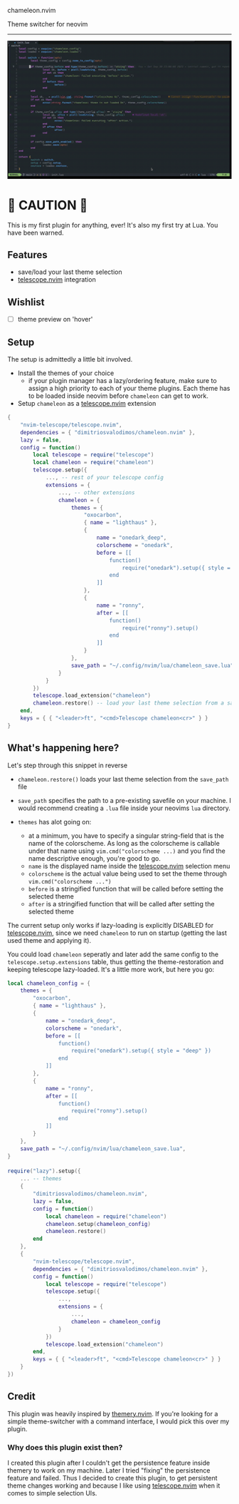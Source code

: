 chameleon.nvim

Theme switcher for neovim

---

![small demo](https://github.com/dimitriosvalodimos/chameleon.nvim/blob/main/chameleon.gif)

# :construction: CAUTION :construction:

This is my first plugin for anything, ever! It's also my first try at Lua. You have been warned.

## Features

- save/load your last theme selection
- [telescope.nvim](https://github.com/nvim-telescope/telescope.nvim) integration

## Wishlist

- [ ] theme preview on 'hover'

## Setup

The setup is admittedly a little bit involved.

- Install the themes of your choice
  - if your plugin manager has a lazy/ordering feature, make sure to assign a high priority to each of your theme plugins. Each theme has to be loaded inside neovim before `chameleon` can get to work.
- Setup `chameleon` as a [telescope.nvim](https://github.com/nvim-telescope/telescope.nvim) extension

```lua
{
    "nvim-telescope/telescope.nvim",
    dependencies = { "dimitriosvalodimos/chameleon.nvim" },
    lazy = false,
    config = function()
        local telescope = require("telescope")
        local chameleon = require("chameleon")
        telescope.setup({
            ..., -- rest of your telescope config
            extensions = {
                ..., -- other extensions
                chameleon = {
                    themes = {
                        "oxocarbon",
                        { name = "lighthaus" },
                        {
                            name = "onedark_deep",
                            colorscheme = "onedark",
                            before = [[
                                function()
                                    require("onedark").setup({ style = "deep" })
                                end
                            ]]
                        },
                        {
                            name = "ronny",
                            after = [[
                                function()
                                    require("ronny").setup()
                                end
                            ]]
                        }
                    },
                    save_path = "~/.config/nvim/lua/chameleon_save.lua",
                }
            }
        })
        telescope.load_extension("chameleon")
        chameleon.restore() -- load your last theme selection from a save-file
    end,
    keys = { { "<leader>ft", "<cmd>Telescope chameleon<cr>" } }
}
```

## What's happening here?

Let's step through this snippet in reverse

- `chameleon.restore()` loads your last theme selection from the `save_path` file
- `save_path` specifies the path to a pre-existing savefile on your machine. I would recommend creating a `.lua` file inside your neovims `lua` directory.
- `themes` has alot going on:

  - at a minimum, you have to specify a singular string-field that is the name of the colorscheme. As long as the colorscheme is callable under that name using `vim.cmd("colorscheme ...)` and you find the name descriptive enough, you're good to go.
  - `name` is the displayed name inside the [telescope.nvim](https://github.com/nvim-telescope/telescope.nvim) selection menu
  - `colorscheme` is the actual value being used to set the theme through `vim.cmd("colorscheme ...")`
  - `before` is a stringified function that will be called before setting the selected theme
  - `after` is a stringified function that will be called after setting the selected theme

The current setup only works if lazy-loading is explicitly DISABLED for [telescope.nvim](https://github.com/nvim-telescope/telescope.nvim), since we need `chameleon` to run on startup (getting the last used theme and applying it).

You could load `chameleon` seperatly and later add the same config to the `telescope.setup.extensions` table, thus getting the theme-restoration and keeping telescope lazy-loaded. It's a little more work, but here you go:

```lua
local chameleon_config = {
    themes = {
        "oxocarbon",
        { name = "lighthaus" },
        {
            name = "onedark_deep",
            colorscheme = "onedark",
            before = [[
                function()
                    require("onedark").setup({ style = "deep" })
                end
            ]]
        },
        {
            name = "ronny",
            after = [[
                function()
                    require("ronny").setup()
                end
            ]]
        }
    },
    save_path = "~/.config/nvim/lua/chameleon_save.lua",
}

require("lazy").setup({
    ... -- themes
    {
        "dimitriosvalodimos/chameleon.nvim",
        lazy = false,
        config = function()
            local chameleon = require("chameleon")
            chameleon.setup(chameleon_config)
            chameleon.restore()
        end
    },
    {
        "nvim-telescope/telescope.nvim",
        dependencies = { "dimitriosvalodimos/chameleon.nvim" },
        config = function()
            local telescope = require("telescope")
            telescope.setup({
                ...,
                extensions = {
                    ...,
                    chameleon = chameleon_config
                }
            })
            telescope.load_extension("chameleon")
        end,
        keys = { { "<leader>ft", "<cmd>Telescope chameleon<cr>" } }
    }
})
```

## Credit

This plugin was heavily inspired by [themery.nvim](https://github.com/zaldih/themery.nvim). If you're looking for a simple theme-switcher with a command interface, I would pick this over my plugin.

### Why does this plugin exist then?

I created this plugin after I couldn't get the persistence feature inside themery to work on my machine. Later I tried "fixing" the persistence feature and failed. Thus I decided to create this plugin, to get persistent theme changes working and because I like using [telescope.nvim](https://github.com/nvim-telescope/telescope.nvim) when it comes to simple selection UIs.
